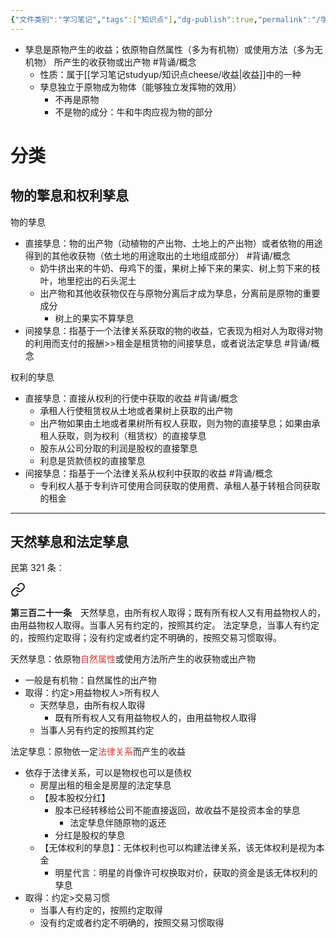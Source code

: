 ```yaml
---
{"文件类别":"学习笔记","tags":["知识点"],"dg-publish":true,"permalink":"/学习笔记studyup/知识点cheese/孳息/","dgPassFrontmatter":true,"created":"2024-09-20T16:12:14.129+08:00","updated":"2024-10-16T18:22:59.785+08:00"}
---
```


- 孳息是原物产生的收益；依原物自然属性（多为有机物）或使用方法（多为无机物） 所产生的收获物或出产物 #背诵/概念 
	- 性质：属于[[学习笔记studyup/知识点cheese/收益\|收益]]中的一种
	- 孳息独立于原物成为物体（能够独立发挥物的效用）
		- 不再是原物
		- 不是物的成分：牛和牛肉应视为物的部分
# 分类
## 物的擎息和权利孳息
物的孳息
- 直接孳息：物的出产物（动植物的产出物、土地上的产出物）或者依物的用途得到的其他收获物（依土地的用途取出的土地组成部分） #背诵/概念 
	- 奶牛挤出来的牛奶、母鸡下的蛋，果树上掉下来的果实、树上剪下来的枝叶，地里挖出的石头泥土
	- 出产物和其他收获物仅在与原物分离后才成为孳息，分离前是原物的重要成分
		- 树上的果实不算孳息
- 间接孳息：指基于一个法律关系获取的物的收益，它表现为相对人为取得对物的利用而支付的报酬>>租金是租赁物的间接孳息，或者说法定孳息 #背诵/概念 

权利的孳息
- 直接孳息：直接从权利的行使中获取的收益 #背诵/概念 
	- 承租人行使租赁权从土地或者果树上获取的出产物
	- 出产物如果由土地或者果树所有权人获取，则为物的直接孳息；如果由承租人获取，则为权利（租赁权）的直接孳息
	- 股东从公司分取的利润是股权的直接擎息
	- 利息是货款债权的直接擎息
- 间接孳息：指基于一个法律关系从权利中获取的收益 #背诵/概念 
	- 专利权人基于专利许可使用合同获取的使用费、承租人基于转租合同获取的租金
---
## 天然孳息和法定孳息
民第 321 条：
<div class="transclusion internal-embed is-loaded"><a class="markdown-embed-link" href="////#t321" aria-label="Open link"><svg xmlns="http://www.w3.org/2000/svg" width="24" height="24" viewBox="0 0 24 24" fill="none" stroke="currentColor" stroke-width="2" stroke-linecap="round" stroke-linejoin="round" class="svg-icon lucide-link"><path d="M10 13a5 5 0 0 0 7.54.54l3-3a5 5 0 0 0-7.07-7.07l-1.72 1.71"></path><path d="M14 11a5 5 0 0 0-7.54-.54l-3 3a5 5 0 0 0 7.07 7.07l1.71-1.71"></path></svg></a><div class="markdown-embed">



**第三百二十一条**　天然孳息，由所有权人取得；既有所有权人又有用益物权人的，由用益物权人取得。当事人另有约定的，按照其约定。
法定孳息，当事人有约定的，按照约定取得；没有约定或者约定不明确的，按照交易习惯取得。 

</div></div>

天然孳息：依原物<font color="#d83931">自然属性</font>或使用方法所产生的收获物或出产物
- 一般是有机物：自然属性的出产物
- 取得：约定>用益物权人>所有权人
	- 天然孳息，由所有权人取得
		- 既有所有权人又有用益物权人的，由用益物权人取得
	- 当事人另有约定的按照其约定

法定孳息：原物依一定<font color="#d83931">法律关系</font>而产生的收益
- 依存于法律关系，可以是物权也可以是债权
	- 房屋出租的租金是房屋的法定孳息
	- 【股本股权分红】
		- 股本已经转移给公司不能直接返回，故收益不是投资本金的孳息
			- 法定孳息伴随原物的返还
		- 分红是股权的孳息
	- 【无体权利的孳息】：无体权利也可以构建法律关系，该无体权利是视为本金
		- 明星代言：明星的肖像许可权换取对价，获取的资金是该无体权利的孳息
- 取得：约定>交易习惯
	- 当事人有约定的，按照约定取得
	- 没有约定或者约定不明确的，按照交易习惯取得